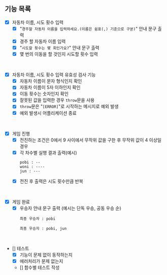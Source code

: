 ## 기능 목록

- [x] 자동차 이름, 시도 횟수 입력
  - [x] "`경주할 자동차 이름을 입력하세요.(이름은 쉼표(,) 기준으로 구분)`" 안내 문구 출력
  - [x] 경주 할 자동차 이름 입력
  - [x] "`시도할 횟수는 몇 회인가요?`" 안내 문구 출력
  - [x] 몇 번의 이동을 할 것인지 시도할 횟수 입력

<br/>

- [x] 자동차 이름, 시도 횟수 입력 유효성 검사 기능
  - [x] 자동차 이름이 문자 형식인지 확인
  - [x] 자동차 이름이 5자 이하인지 확인
  - [x] 이동 횟수는 숫자인지 확인
  - [x] 잘못된 값을 입력한 경우 `throw`문을 사용
  - [x] `throw`문은 "`[ERROR]`"로 시작하는 메시지로 예외 발생
  - [x] 예외 발생시 어플리케이션 종료

<br/>

- [x] 게임 진행
  - [x] 전진하는 조건은 0에서 9 사이에서 무작위 값을 구한 후 무작위 값이 4 이상일 경우
  - [x] 각 차수별 실행 결과 출력(예시)
    ```
    pobi : --
    woni : ----
    jun : ---
    ```
  - [x] 전진 후 출력은 시도 횟수만큼 반복

<br/>

- [x] 게임 완료
  - [x] 우승자 안내 문구 출력 (예시는 단독 우승, 공동 우승 순)
    ```
    최종 우승자 : pobi
    ```
    ```
    최종 우승자 : pobi, jun
    ```

<br/>

- [] 테스트
  - [x] 기능이 문제 없이 동작하는지
  - [x] 에러처리가 문제 없는지
  - [] 함수별 테스트 작성
